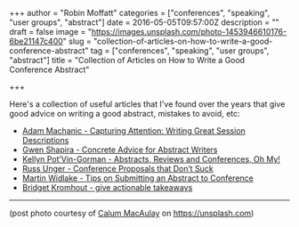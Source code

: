 +++
author = "Robin Moffatt"
categories = ["conferences", "speaking", "user groups", "abstract"]
date = 2016-05-05T09:57:00Z
description = ""
draft = false
image = "https://images.unsplash.com/photo-1453946610176-6be21147c400"
slug = "collection-of-articles-on-how-to-write-a-good-conference-abstract"
tag = ["conferences", "speaking", "user groups", "abstract"]
title = "Collection of Articles on How to Write a Good Conference Abstract"

+++

Here's a collection of useful articles that I've found over the years that give good advice on writing a good abstract, mistakes to avoid, etc: 

* [Adam Machanic - Capturing Attention: Writing Great Session Descriptions](http://dataeducation.com/capturing-attention-writing-great-session-descriptions/)
* [Gwen Shapira - Concrete Advice for Abstract Writers](http://www.pythian.com/blog/concrete-advice-for-abstract-writers/)
* [Kellyn Pot’Vin-Gorman - Abstracts, Reviews and Conferences, Oh My!](http://dbakevlar.com/2013/10/abstracts-reviews-and-conferences-oh-my/)
* [Russ Unger - Conference Proposals that Don’t Suck](http://alistapart.com/article/conference-proposals-that-dont-suck)
* [Martin Widlake - Tips on Submitting an Abstract to Conference](https://mwidlake.wordpress.com/2015/04/17/tips-on-submitting-an-abstract-to-conference/)
* [Bridget Kromhout - give actionable takeaways](https://bridgetkromhout.com/blog/give-actionable-takeaways/)

---

(post photo courtesy of [Calum MacAulay](https://unsplash.com/@calum_mac) on https://unsplash.com)

